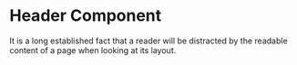 # Header Component

It is a long established fact that a reader will be distracted by the readable content of a page when looking at its layout.
